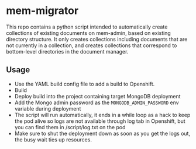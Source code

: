 # mem-migrator

This repo contains a python script intended to automatically create collections of existing documents on mem-admin, based on existing directory structure. It only creates collections including documents that are not currently in a collection, and creates collections that correspond to bottom-level directories in the document manager.

## Usage

- Use the YAML build config file to add a build to Openshift.
- Build
- Deploy build into the project containing target MongoDB deployment
- Add the Mongo admin password as the `MONGODB_ADMIN_PASSWORD` env variable during deployment
- The script will run automatically, it ends in a while loop as a hack to keep the pod alive so logs are not available through log tab in Openshift, but you can find them in /script/log.txt on the pod
- Make sure to shut the deployment down as soon as you get the logs out, the busy wait ties up resources.
